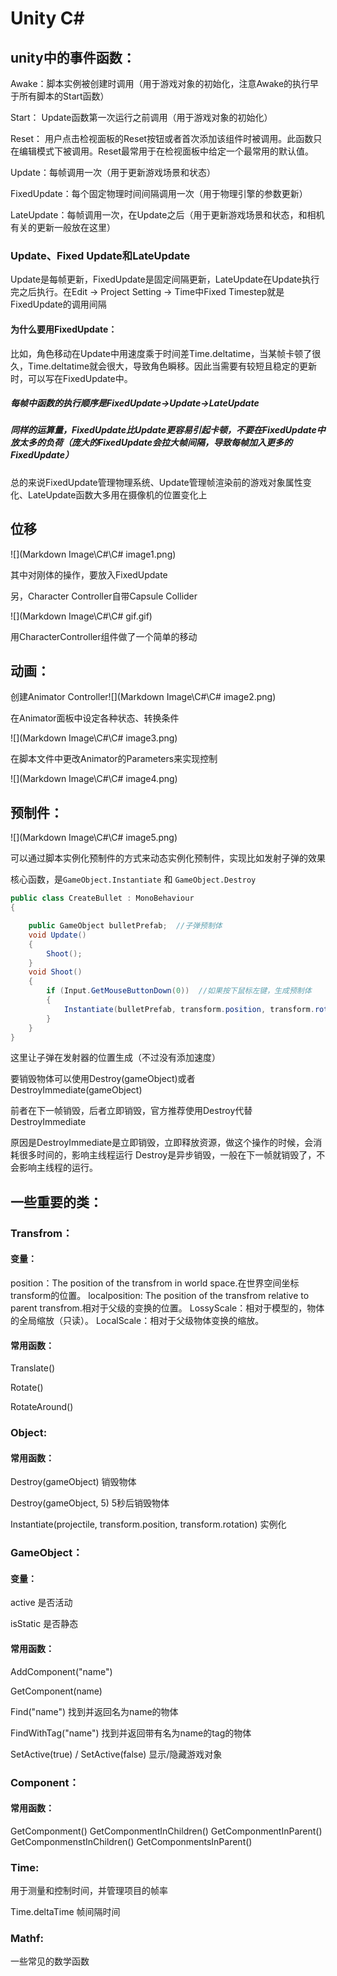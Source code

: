 # Unity C#

## unity中的事件函数：

Awake：脚本实例被创建时调用（用于游戏对象的初始化，注意Awake的执行早于所有脚本的Start函数）

Start： Update函数第一次运行之前调用（用于游戏对象的初始化）

Reset： 用户点击检视面板的Reset按钮或者首次添加该组件时被调用。此函数只在编辑模式下被调用。Reset最常用于在检视面板中给定一个最常用的默认值。

Update：每帧调用一次（用于更新游戏场景和状态）

FixedUpdate：每个固定物理时间间隔调用一次（用于物理引擎的参数更新）

LateUpdate：每帧调用一次，在Update之后（用于更新游戏场景和状态，和相机有关的更新一般放在这里）

### Update、Fixed Update和LateUpdate

Update是每帧更新，FixedUpdate是固定间隔更新，LateUpdate在Update执行完之后执行。在Edit -> Project Setting -> Time中Fixed Timestep就是FixedUpdate的调用间隔

#### 为什么要用FixedUpdate：

比如，角色移动在Update中用速度乘于时间差Time.deltatime，当某帧卡顿了很久，Time.deltatime就会很大，导致角色瞬移。因此当需要有较短且稳定的更新时，可以写在FixedUpdate中。

##### 每帧中函数的执行顺序是FixedUpdate->Update->LateUpdate

##### 同样的运算量，FixedUpdate比Update更容易引起卡顿，不要在FixedUpdate中放太多的负荷（庞大的FixedUpdate会拉大帧间隔，导致每帧加入更多的FixedUpdate）

总的来说FixedUpdate管理物理系统、Update管理帧渲染前的游戏对象属性变化、LateUpdate函数大多用在摄像机的位置变化上

## 位移

![](Markdown Image\C#\C# image1.png)

其中对刚体的操作，要放入FixedUpdate

另，Character Controller自带Capsule Collider

![](Markdown Image\C#\C# gif.gif)

用CharacterController组件做了一个简单的移动

## 动画：

创建Animator Controller![](Markdown Image\C#\C# image2.png)

在Animator面板中设定各种状态、转换条件

![](Markdown Image\C#\C# image3.png)

在脚本文件中更改Animator的Parameters来实现控制

![](Markdown Image\C#\C# image4.png)

## 预制件：

![](Markdown Image\C#\C# image5.png)

可以通过脚本实例化预制件的方式来动态实例化预制件，实现比如发射子弹的效果

核心函数，是`GameObject.Instantiate` 和 `GameObject.Destroy`

```c#
public class CreateBullet : MonoBehaviour
{

    public GameObject bulletPrefab;  //子弹预制体
    void Update()
    {
        Shoot();
    }
    void Shoot()
    {
        if (Input.GetMouseButtonDown(0))  //如果按下鼠标左键，生成预制体
        {
            Instantiate(bulletPrefab, transform.position, transform.rotation);  //生成预制体
        }
    }
}
```

这里让子弹在发射器的位置生成（不过没有添加速度）

要销毁物体可以使用Destroy(gameObject)或者DestroyImmediate(gameObject)

前者在下一帧销毁，后者立即销毁，官方推荐使用Destroy代替DestroyImmediate

原因是DestroyImmediate是立即销毁，立即释放资源，做这个操作的时候，会消耗很多时间的，影响主线程运行
Destroy是异步销毁，一般在下一帧就销毁了，不会影响主线程的运行。

## 一些重要的类：

### Transfrom：

#### 变量：

position：The position of the transfrom in world space.在世界空间坐标transform的位置。
 localposition: The position of the transfrom relative to parent transfrom.相对于父级的变换的位置。
 LossyScale：相对于模型的，物体的全局缩放（只读）。
 LocalScale：相对于父级物体变换的缩放。

#### 常用函数：

Translate()

Rotate()

RotateAround()

### Object:

#### 常用函数：

Destroy(gameObject) 销毁物体

Destroy(gameObject, 5) 5秒后销毁物体

Instantiate(projectile, transform.position, transform.rotation) 实例化

### GameObject：

#### 变量：

active 是否活动 

isStatic 是否静态

#### 常用函数：

AddComponent("name")

GetComponent(name)

Find("name") 找到并返回名为name的物体

FindWithTag("name") 找到并返回带有名为name的tag的物体

SetActive(true) / SetActive(false) 显示/隐藏游戏对象

### Component：

#### 常用函数：

GetComponment()
 GetComponmentInChildren()
 GetComponmentInParent()
 GetComponmenstInChildren()
 GetComponmentsInParent()

### Time:

用于测量和控制时间，并管理项目的帧率

Time.deltaTime 帧间隔时间

### Mathf: 

一些常见的数学函数